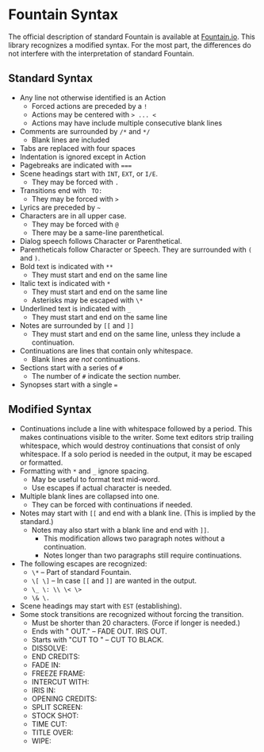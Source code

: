 # Fountain Syntax

The official description of standard Fountain is available at [Fountain.io](https://fountain.io/syntax).  This library recognizes a modified syntax.  For the most part, the differences do not interfere with the interpretation of standard Fountain.

## Standard Syntax

* Any line not otherwise identified is an Action
  - Forced actions are preceded by a `!`
  - Actions may be centered with `> ... <`
  - Actions may have include multiple consecutive blank lines
* Comments are surrounded by `/*` and `*/`
  - Blank lines are included
* Tabs are replaced with four spaces
* Indentation is ignored except in Action
* Pagebreaks are indicated with `===`
* Scene headings start with `INT`, `EXT`, or `I/E`.
  - They may be forced with `.`
* Transitions end with ` TO:`
  - They may be forced with `>`
* Lyrics are preceded by `~`
* Characters are in all upper case.
  - They may be forced with `@`
  - There may be a same-line parenthetical.
* Dialog speech follows Character or Parenthetical.
* Parentheticals follow Character or Speech.  They are surrounded with `(` and `)`.
* Bold text is indicated with `**`
  - They must start and end on the same line
* Italic text is indicated with `*`
  - They must start and end on the same line
  - Asterisks may be escaped with `\*`
* Underlined text is indicated with `_`
  - They must start and end on the same line
* Notes are surrounded by `[[` and `]]`
  - They must start and end on the same line, unless they include a continuation.
* Continuations are lines that contain only whitespace.
  - Blank lines are *not* continuations.
* Sections start with a series of `#`
  - The number of `#` indicate the section number.
* Synopses start with a single `=`

## Modified Syntax

* Continuations include a line with whitespace followed by a period.  This makes continuations visible to the writer.  Some text editors strip trailing whitespace, which would destroy continuations that consist of only whitespace.  If a solo period is needed in the output, it may be escaped or formatted.
* Formatting with `*` and `_` ignore spacing.
  - May be useful to format text mid-word.
  - Use escapes if actual character is needed.
* Multiple blank lines are collapsed into one.
  - They can be forced with continuations if needed.
* Notes may start with `[[` and end with a blank line.  (This is implied by the standard.)
  - Notes may also start with a blank line and end with `]]`.
    - This modification allows two paragraph notes without a continuation.
    - Notes longer than two paragraphs still require continuations.
* The following escapes are recognized:
  - `\*` – Part of standard Fountain.
  - `\[ \]` – In case `[[` and `]]` are wanted in the output.
  - `\_ \: \\ \< \>`
  - `\& \.`
* Scene headings may start with `EST` (establishing).
* Some stock transitions are recognized without forcing the transition.
  - Must be shorter than 20 characters.  (Force if longer is needed.)
  - Ends with " OUT." – FADE OUT. IRIS OUT.
  - Starts with "CUT TO " – CUT TO BLACK.
  - DISSOLVE:
  - END CREDITS:
  - FADE IN:
  - FREEZE FRAME:
  - INTERCUT WITH:
  - IRIS IN:
  - OPENING CREDITS:
  - SPLIT SCREEN:
  - STOCK SHOT:
  - TIME CUT:
  - TITLE OVER:
  - WIPE:
